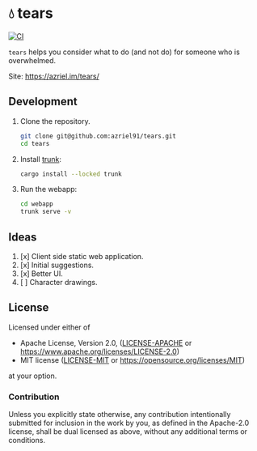 # 💧 tears

[![CI](https://github.com/azriel91/tears/workflows/CI/badge.svg)](https://github.com/azriel91/tears/actions/workflows/ci.yml)

`tears` helps you consider what to do (and not do) for someone who is overwhelmed.

Site: <https://azriel.im/tears/>


## Development

1. Clone the repository.

    ```bash
    git clone git@github.com:azriel91/tears.git
    cd tears
    ```

2. Install [trunk](https://trunkrs.dev/):

    ```bash
    cargo install --locked trunk
    ```

3. Run the webapp:

    ```bash
    cd webapp
    trunk serve -v
    ```


## Ideas

1. [x] Client side static web application.
2. [x] Initial suggestions.
3. [x] Better UI.
4. [ ] Character drawings.


## License

Licensed under either of

* Apache License, Version 2.0, ([LICENSE-APACHE](LICENSE-APACHE) or https://www.apache.org/licenses/LICENSE-2.0)
* MIT license ([LICENSE-MIT](LICENSE-MIT) or https://opensource.org/licenses/MIT)

at your option.


### Contribution

Unless you explicitly state otherwise, any contribution intentionally submitted for inclusion in the work by you, as defined in the Apache-2.0 license, shall be dual licensed as above, without any additional terms or conditions.
